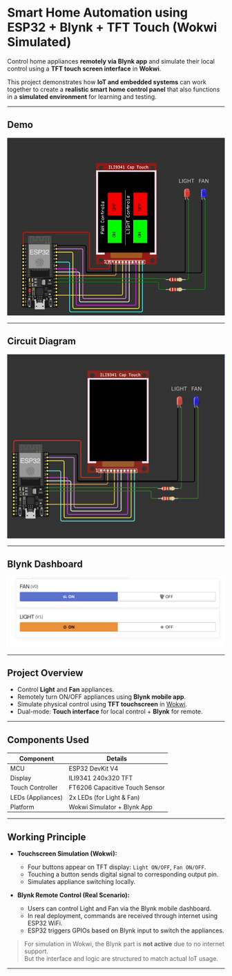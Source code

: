 # Smart Home Automation using ESP32 + Blynk + TFT Touch (Wokwi Simulated)

Control home appliances **remotely via Blynk app** and simulate their local control using a **TFT touch screen interface** in **Wokwi**.

This project demonstrates how **IoT and embedded systems** can work together to create a **realistic smart home control panel** that also functions in a **simulated environment** for learning and testing.

---

## Demo

                    
![Simulation](./images/demo.gif)  

---

## Circuit Diagram

![Circuit Diagram](./images/ckt.png)

---

## Blynk Dashboard  

![Blynk Dashboard](./images/blynk.png) 

---

## Project Overview

- Control **Light** and **Fan** appliances.
- Remotely turn ON/OFF appliances using **Blynk mobile app**.
- Simulate physical control using **TFT touchscreen** in [Wokwi](https://wokwi.com).
- Dual-mode: **Touch interface** for local control + **Blynk** for remote.

---

## Components Used

| Component             | Details                         |
|-----------------------|----------------------------------|
| MCU                   | ESP32 DevKit V4                  |
| Display               | ILI9341 240x320 TFT              |
| Touch Controller      | FT6206 Capacitive Touch Sensor   |
| LEDs (Appliances)     | 2x LEDs (for Light & Fan)        |
| Platform              | Wokwi Simulator + Blynk App      |

---

## Working Principle

- **Touchscreen Simulation (Wokwi):**
  - Four buttons appear on TFT display: `Light ON/OFF`, `Fan ON/OFF`.
  - Touching a button sends digital signal to corresponding output pin.
  - Simulates appliance switching locally.

- **Blynk Remote Control (Real Scenario):**
  - Users can control Light and Fan via the Blynk mobile dashboard.
  - In real deployment, commands are received through internet using ESP32 WiFi.
  - ESP32 triggers GPIOs based on Blynk input to switch the appliances.

> For simulation in Wokwi, the Blynk part is **not active** due to no internet support.  
> But the interface and logic are structured to match actual IoT usage.

---

